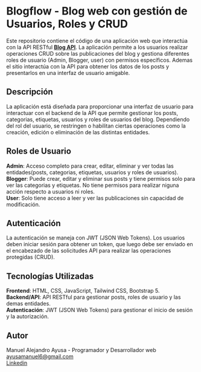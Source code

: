 # Blogflow - Blog web con gestión de Usuarios, Roles y CRUD
Este repositorio contiene el código de una aplicación web que interactúa con la API RESTful <a href="https://github.com/Manuel-Ayusa/blog-api" target="_blank"><b>Blog API</b></a>. La aplicación permite a los usuarios realizar operaciones CRUD sobre las publicaciones del blog y gestiona diferentes roles de usuario (Admin, Blogger, user) con permisos específicos. Ademas el sitio interactúa con la API para obtener los datos de los posts y presentarlos en una interfaz de usuario amigable.

## Descripción
La aplicación está diseñada para proporcionar una interfaz de usuario para interactuar con el backend de la API que permite gestionar los posts, categorias, etiquetas, usuarios y roles de usuarios del blog. Dependiendo del rol del usuario, se restringen o habilitan ciertas operaciones como la creación, edición o eliminación de las distintas entidades.

## Roles de Usuario
<b>Admin</b>: Acceso completo para crear, editar, eliminar y ver todas las entidades(posts, categorias, etiquetas, usuarios y roles de usuarios). <br>
<b>Blogger</b>: Puede crear, editar y eliminar sus posts y tiene permisos solo para ver las categorias y etiquetas. No tiene permisos para realizar niguna acción respecto a usuarios ni roles. <br>
<b>User</b>: Solo tiene acceso a leer y ver las publicaciones sin capacidad de modificación.

## Autenticación
La autenticación se maneja con JWT (JSON Web Tokens). Los usuarios deben iniciar sesión para obtener un token, que luego debe ser enviado en el encabezado de las solicitudes API para realizar las operaciones protegidas (CRUD).

## Tecnologías Utilizadas
<b>Frontend</b>: HTML, CSS, JavaScript, Tailwind CSS, Bootstrap 5. <br>
<b>Backend/API</b>: API RESTful para gestionar posts, roles de usuario y las demas entidades. <br>
<b>Autenticación</b>: JWT (JSON Web Tokens) para gestionar el inicio de sesión y la autorización. <br>

## Autor
Manuel Alejandro Ayusa - Programador y Desarrollador web <br>
<a href="mailto:ayusamanuel6@gmail.com">ayusamanuel6@gmail.com</a> <br>
<a href="https://www.linkedin.com/in/manuel-alejandro-ayusa-aa7415282/">Linkedin</a>

